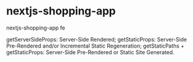 # nextjs-shopping-app
nextjs-shopping-app fe

getServerSideProps: Server-Side Rendered;
getStaticProps: Server-Side Pre-Rendered and/or Incremental Static Regeneration;
getStaticPaths + getStaticProps: Server-Side Pre-Rendered or Static Site Generated.